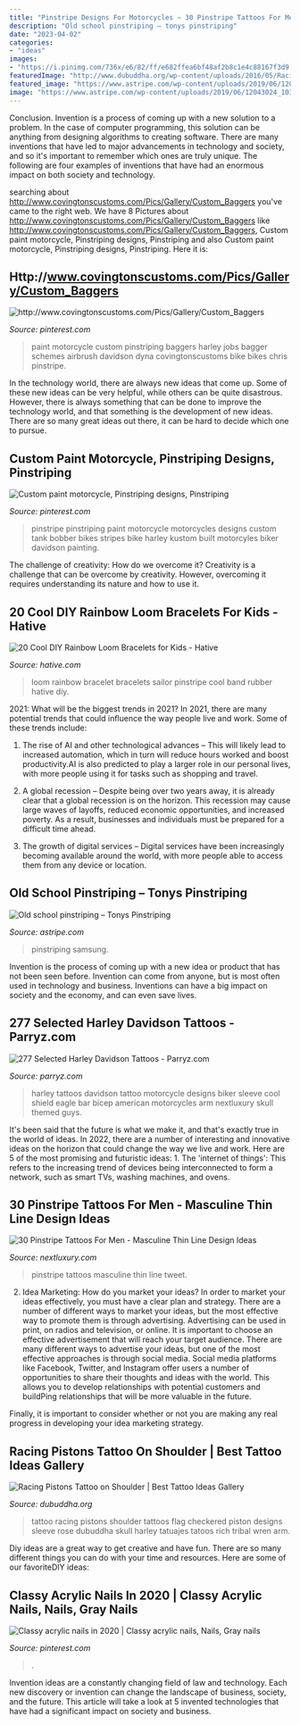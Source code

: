 ```yaml
---
title: "Pinstripe Designs For Motorcycles ~ 30 Pinstripe Tattoos For Men"
description: "Old school pinstriping – tonys pinstriping"
date: "2023-04-02"
categories:
- "ideas"
images:
- "https://i.pinimg.com/736x/e6/82/ff/e682ffea6bf48af2b8c1e4c88167f3d9.jpg"
featuredImage: "http://www.dubuddha.org/wp-content/uploads/2016/05/Racing-Pistons-Tattoo-on-Shoulder-by-0ncoming_storm-510x510.jpg"
featured_image: "https://www.astripe.com/wp-content/uploads/2019/06/12043024_1030887643588697_3155535808901078088_n-e1561143312417.jpg"
image: "https://www.astripe.com/wp-content/uploads/2019/06/12043024_1030887643588697_3155535808901078088_n-e1561143312417.jpg"
---
```



Conclusion.
Invention is a process of coming up with a new solution to a problem. In the case of computer programming, this solution can be anything from designing algorithms to creating software. There are many inventions that have led to major advancements in technology and society, and so it's important to remember which ones are truly unique. The following are four examples of inventions that have had an enormous impact on both society and technology.

	

		
searching about http://www.covingtonscustoms.com/Pics/Gallery/Custom_Baggers you've came to the right web. We have 8 Pictures about http://www.covingtonscustoms.com/Pics/Gallery/Custom_Baggers like http://www.covingtonscustoms.com/Pics/Gallery/Custom_Baggers, Custom paint motorcycle, Pinstriping designs, Pinstriping and also Custom paint motorcycle, Pinstriping designs, Pinstriping. Here it is:
		
    
## Http://www.covingtonscustoms.com/Pics/Gallery/Custom_Baggers

<img loading=lazy src="https://i.pinimg.com/736x/26/7f/ad/267fad9a2c346165f82de195b73801e6.jpg" onerror="this.onerror=null;this.src='https://tse4.mm.bing.net/th?id=OIP.DvNSVDyyydjYOK9QuNh-BgHaE6&amp;pid=15.1';" alt="http://www.covingtonscustoms.com/Pics/Gallery/Custom_Baggers">

_Source: pinterest.com_

>paint motorcycle custom pinstriping baggers harley jobs bagger schemes airbrush davidson dyna covingtonscustoms bike bikes chris pinstripe. 

	

In the technology world, there are always new ideas that come up. Some of these new ideas can be very helpful, while others can be quite disastrous. However, there is always something that can be done to improve the technology world, and that something is the development of new ideas. There are so many great ideas out there, it can be hard to decide which one to pursue.

    
## Custom Paint Motorcycle, Pinstriping Designs, Pinstriping

<img loading=lazy src="https://i.pinimg.com/736x/f3/15/35/f31535aa12315eea9e7a9ed53620b59e--pinstripe-art-pinstriping.jpg" onerror="this.onerror=null;this.src='https://tse3.mm.bing.net/th?id=OIP.0k5Pp4AzdWJzHvXHzdMaMQHaLH&amp;pid=15.1';" alt="Custom paint motorcycle, Pinstriping designs, Pinstriping">

_Source: pinterest.com_

>pinstripe pinstriping paint motorcycle motorcycles designs custom tank bobber bikes stripes bike harley kustom built motorcyles biker davidson painting. 

	

The challenge of creativity: How do we overcome it?
Creativity is a challenge that can be overcome by creativity. However, overcoming it requires understanding its nature and how to use it.

    
## 20 Cool DIY Rainbow Loom Bracelets For Kids - Hative

<img loading=lazy src="https://hative.com/wp-content/uploads/2014/10/rainbow-loom-bracelets/9-sailor-pinstripe-rainbow-loom-bracelet.jpg" onerror="this.onerror=null;this.src='https://tse2.mm.bing.net/th?id=OIP.3ywDZN9EgWZY08U3uV6t7gHaJ4&amp;pid=15.1';" alt="20 Cool DIY Rainbow Loom Bracelets for Kids - Hative">

_Source: hative.com_

>loom rainbow bracelet bracelets sailor pinstripe cool band rubber hative diy. 

	

2021: What will be the biggest trends in 2021?
In 2021, there are many potential trends that could influence the way people live and work. Some of these trends include:
1. The rise of AI and other technological advances – This will likely lead to increased automation, which in turn will reduce hours worked and boost productivity.AI is also predicted to play a larger role in our personal lives, with more people using it for tasks such as shopping and travel.

2. A global recession – Despite being over two years away, it is already clear that a global recession is on the horizon. This recession may cause large waves of layoffs, reduced economic opportunities, and increased poverty. As a result, businesses and individuals must be prepared for a difficult time ahead.

3. The growth of digital services – Digital services have been increasingly becoming available around the world, with more people able to access them from any device or location.

    
## Old School Pinstriping – Tonys Pinstriping

<img loading=lazy src="https://www.astripe.com/wp-content/uploads/2019/06/12043024_1030887643588697_3155535808901078088_n-e1561143312417.jpg" onerror="this.onerror=null;this.src='https://tse1.mm.bing.net/th?id=OIP.N5zmFIL68F2cSr0P7aupywHaGl&amp;pid=15.1';" alt="Old school pinstriping – Tonys Pinstriping">

_Source: astripe.com_

>pinstriping samsung. 

	

Invention is the process of coming up with a new idea or product that has not been seen before. Invention can come from anyone, but is most often used in technology and business. Inventions can have a big impact on society and the economy, and can even save lives.

    
## 277 Selected Harley Davidson Tattoos - Parryz.com

<img loading=lazy src="http://parryz.com/wp-content/uploads/2017/09/Harley-Davidson-25.jpg" onerror="this.onerror=null;this.src='https://tse1.mm.bing.net/th?id=OIP.25DMkW3GQ04DIzgdRsQclAHaHa&amp;pid=15.1';" alt="277 Selected Harley Davidson Tattoos - Parryz.com">

_Source: parryz.com_

>harley tattoos davidson tattoo motorcycle designs biker sleeve cool shield eagle bar bicep american motorcycles arm nextluxury skull themed guys. 

	

It's been said that the future is what we make it, and that's exactly true in the world of ideas. In 2022, there are a number of interesting and innovative ideas on the horizon that could change the way we live and work. Here are 5 of the most promising and futuristic ideas: 1. The 'internet of things': This refers to the increasing trend of devices being interconnected to form a network, such as smart TVs, washing machines, and ovens.

    
## 30 Pinstripe Tattoos For Men - Masculine Thin Line Design Ideas

<img loading=lazy src="http://nextluxury.com/wp-content/uploads/red-and-black-ink-pinstripe-male-leg-tattoos.jpg" onerror="this.onerror=null;this.src='https://tse2.mm.bing.net/th?id=OIP.OEdZSoqnlLZ64Al1KwKjPQHaHa&amp;pid=15.1';" alt="30 Pinstripe Tattoos For Men - Masculine Thin Line Design Ideas">

_Source: nextluxury.com_

>pinstripe tattoos masculine thin line tweet. 

	

2. Idea Marketing: How do you market your ideas?
In order to market your ideas effectively, you must have a clear plan and strategy. There are a number of different ways to market your ideas, but the most effective way to promote them is through advertising. Advertising can be used in print, on radios and television, or online. It is important to choose an effective advertisement that will reach your target audience.
There are many different ways to advertise your ideas, but one of the most effective approaches is through social media. Social media platforms like Facebook, Twitter, and Instagram offer users a number of opportunities to share their thoughts and ideas with the world. This allows you to develop relationships with potential customers and buildPing relationships that will be more valuable in the future.

Finally, it is important to consider whether or not you are making any real progress in developing your idea marketing strategy.

    
## Racing Pistons Tattoo On Shoulder | Best Tattoo Ideas Gallery

<img loading=lazy src="http://www.dubuddha.org/wp-content/uploads/2016/05/Racing-Pistons-Tattoo-on-Shoulder-by-0ncoming_storm-510x510.jpg" onerror="this.onerror=null;this.src='https://tse4.mm.bing.net/th?id=OIP.VjJO84Ws9mDRkIZ6FvJrrgHaHa&amp;pid=15.1';" alt="Racing Pistons Tattoo on Shoulder | Best Tattoo Ideas Gallery">

_Source: dubuddha.org_

>tattoo racing pistons shoulder tattoos flag checkered piston designs sleeve rose dubuddha skull harley tatuajes tatoos rich tribal wren arm. 

	

Diy ideas are a great way to get creative and have fun. There are so many different things you can do with your time and resources. Here are some of our favoriteDIY ideas:

    
## Classy Acrylic Nails In 2020 | Classy Acrylic Nails, Nails, Gray Nails

<img loading=lazy src="https://i.pinimg.com/736x/e6/82/ff/e682ffea6bf48af2b8c1e4c88167f3d9.jpg" onerror="this.onerror=null;this.src='https://tse3.mm.bing.net/th?id=OIP.tsBhVz9GBPzxIsR7SrZ2IgHaK0&amp;pid=15.1';" alt="Classy acrylic nails in 2020 | Classy acrylic nails, Nails, Gray nails">

_Source: pinterest.com_

>. 

	

Invention ideas are a constantly changing field of law and technology. Each new discovery or invention can change the landscape of business, society, and the future. This article will take a look at 5 invented technologies that have had a significant impact on society and business.

